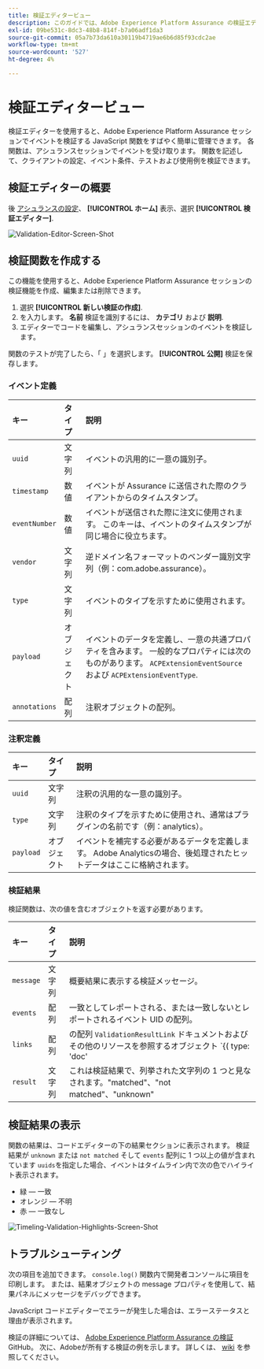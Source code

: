 ```yaml
---
title: 検証エディタービュー
description: このガイドでは、Adobe Experience Platform Assurance の検証エディタービューに関する詳細情報を説明します。
exl-id: 09be531c-8dc3-48b8-814f-b7a06adf1da3
source-git-commit: 05a7b73da610a30119b4719ae6b6d85f93cdc2ae
workflow-type: tm+mt
source-wordcount: '527'
ht-degree: 4%

---
```


# 検証エディタービュー

検証エディターを使用すると、Adobe Experience Platform Assurance セッションでイベントを検証する JavaScript 関数をすばやく簡単に管理できます。 各関数は、アシュランスセッションでイベントを受け取ります。 関数を記述して、クライアントの設定、イベント条件、テストおよび使用例を検証できます。

## 検証エディターの概要

後 [アシュランスの設定](../tutorials/implement-assurance.md)、 **[!UICONTROL ホーム]** 表示、選択 **[!UICONTROL 検証エディター]**.

![Validation-Editor-Screen-Shot](https://user-images.githubusercontent.com/6597105/198680074-f548a646-6f2f-4a65-82fd-0f1687d869bf.png)

## 検証関数を作成する

この機能を使用すると、Adobe Experience Platform Assurance セッションの検証機能を作成、編集または削除できます。

1. 選択 **[!UICONTROL 新しい検証の作成]**.
2. を入力します。 **名前** 検証を識別するには、 **カテゴリ** および **説明**.
3. エディターでコードを編集し、アシュランスセッションのイベントを検証します。

関数のテストが完了したら、「 」を選択します。 **[!UICONTROL 公開]** 検証を保存します。

### イベント定義

| キー | タイプ | 説明 |
| :--- | :--- | :--- |
| `uuid` | 文字列 | イベントの汎用的に一意の識別子。 |
| `timestamp` | 数値 | イベントが Assurance に送信された際のクライアントからのタイムスタンプ。 |
| `eventNumber` | 数値 | イベントが送信された際に注文に使用されます。 このキーは、イベントのタイムスタンプが同じ場合に役立ちます。 |
| `vendor` | 文字列 | 逆ドメイン名フォーマットのベンダー識別文字列（例：com.adobe.assurance）。 |
| `type` | 文字列 | イベントのタイプを示すために使用されます。 |
| `payload` | オブジェクト | イベントのデータを定義し、一意の共通プロパティを含みます。 一般的なプロパティには次のものがあります。 `ACPExtensionEventSource` および `ACPExtensionEventType`. |
| `annotations` | 配列 | 注釈オブジェクトの配列。 |

### 注釈定義

| キー | タイプ | 説明 |
| :--- | :--- | :--- |
| `uuid` | 文字列 | 注釈の汎用的な一意の識別子。 |
| `type` | 文字列 | 注釈のタイプを示すために使用され、通常はプラグインの名前です（例：analytics）。 |
| `payload` | オブジェクト | イベントを補完する必要があるデータを定義します。 Adobe Analyticsの場合、後処理されたヒットデータはここに格納されます。 |

### 検証結果

検証関数は、次の値を含むオブジェクトを返す必要があります。

| キー | タイプ | 説明 |
| :--- | :--- | :--- |
| `message` | 文字列 | 概要結果に表示する検証メッセージ。 |
| `events` | 配列 | 一致としてレポートされる、または一致しないとレポートされるイベント UID の配列。 |
| `links` | 配列 | の配列 `ValidationResultLink` ドキュメントおよびその他のリソースを参照するオブジェクト `{( type: 'doc'|'product', url: String )}` |
| `result` | 文字列 | これは検証結果で、列挙された文字列の 1 つと見なされます。&quot;matched&quot;、&quot;not matched&quot;、&quot;unknown&quot; |

## 検証結果の表示

関数の結果は、コードエディターの下の結果セクションに表示されます。 検証結果が `unknown` または `not matched` そして `events` 配列に 1 つ以上の値が含まれています `uuids`を指定した場合、イベントはタイムライン内で次の色でハイライト表示されます。

* 緑 — 一致
* オレンジ — 不明
* 赤 — 一致なし

![Timeling-Validation-Highlights-Screen-Shot](https://user-images.githubusercontent.com/6597105/198681412-93d10a5a-3212-4e85-850a-aeaf5caf0521.png)

## トラブルシューティング

次の項目を追加できます。 `console.log()` 関数内で開発者コンソールに項目を印刷します。 または、結果オブジェクトの message プロパティを使用して、結果パネルにメッセージをデバッグできます。

JavaScript コードエディターでエラーが発生した場合は、エラーステータスと理由が表示されます。

検証の詳細については、 [Adobe Experience Platform Assurance の検証](https://github.com/adobe/griffon-validation-plugins) GitHub。 次に、Adobeが所有する検証の例を示します。 詳しくは、 [wiki](https://github.com/adobe/griffon-validation-plugins/wiki) を参照してください。
